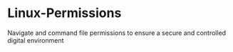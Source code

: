 # Linux-Permissions
Navigate and command file permissions to ensure a secure and controlled digital environment
